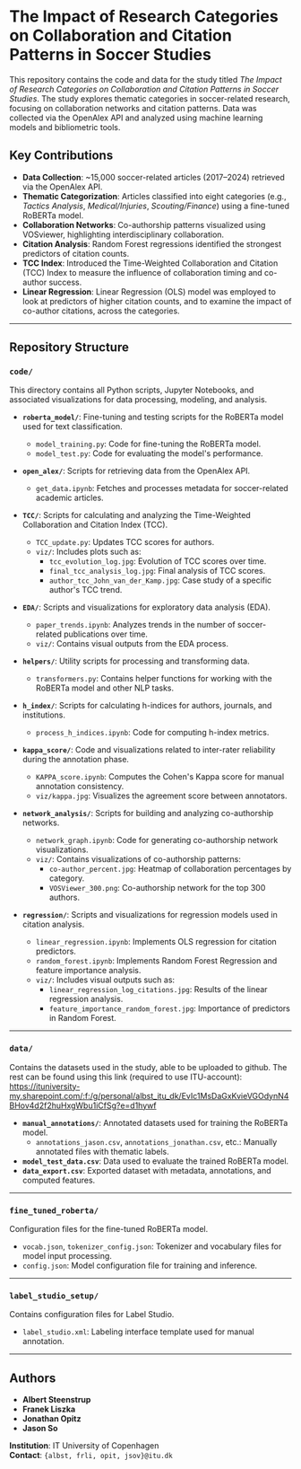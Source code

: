 # The Impact of Research Categories on Collaboration and Citation Patterns in Soccer Studies

This repository contains the code and data for the study titled *The Impact of Research Categories on Collaboration and Citation Patterns in Soccer Studies*. The study explores thematic categories in soccer-related research, focusing on collaboration networks and citation patterns. Data was collected via the OpenAlex API and analyzed using machine learning models and bibliometric tools.

## Key Contributions

- **Data Collection**: ~15,000 soccer-related articles (2017–2024) retrieved via the OpenAlex API.
- **Thematic Categorization**: Articles classified into eight categories (e.g., *Tactics Analysis*, *Medical/Injuries*, *Scouting/Finance*) using a fine-tuned RoBERTa model.
- **Collaboration Networks**: Co-authorship patterns visualized using VOSviewer, highlighting interdisciplinary collaboration.
- **Citation Analysis**: Random Forest regressions identified the strongest predictors of citation counts.
- **TCC Index**: Introduced the Time-Weighted Collaboration and Citation (TCC) Index to measure the influence of collaboration timing and co-author success.
- **Linear Regression**: Linear Regression (OLS) model was employed to look at predictors of higher citation counts, and to examine the impact of co-author citations, across the categories.

---

## Repository Structure

### `code/`
This directory contains all Python scripts, Jupyter Notebooks, and associated visualizations for data processing, modeling, and analysis.

- **`roberta_model/`**: Fine-tuning and testing scripts for the RoBERTa model used for text classification.
  - `model_training.py`: Code for fine-tuning the RoBERTa model.
  - `model_test.py`: Code for evaluating the model's performance.

- **`open_alex/`**: Scripts for retrieving data from the OpenAlex API.
  - `get_data.ipynb`: Fetches and processes metadata for soccer-related academic articles.

- **`TCC/`**: Scripts for calculating and analyzing the Time-Weighted Collaboration and Citation Index (TCC).
  - `TCC_update.py`: Updates TCC scores for authors.
  - `viz/`: Includes plots such as:
    - `tcc_evolution_log.jpg`: Evolution of TCC scores over time.
    - `final_tcc_analysis_log.jpg`: Final analysis of TCC scores.
    - `author_tcc_John_van_der_Kamp.jpg`: Case study of a specific author's TCC trend.

- **`EDA/`**: Scripts and visualizations for exploratory data analysis (EDA).
  - `paper_trends.ipynb`: Analyzes trends in the number of soccer-related publications over time.
  - `viz/`: Contains visual outputs from the EDA process.

- **`helpers/`**: Utility scripts for processing and transforming data.
  - `transformers.py`: Contains helper functions for working with the RoBERTa model and other NLP tasks.

- **`h_index/`**: Scripts for calculating h-indices for authors, journals, and institutions.
  - `process_h_indices.ipynb`: Code for computing h-index metrics.

- **`kappa_score/`**: Code and visualizations related to inter-rater reliability during the annotation phase.
  - `KAPPA_score.ipynb`: Computes the Cohen's Kappa score for manual annotation consistency.
  - `viz/kappa.jpg`: Visualizes the agreement score between annotators.

- **`network_analysis/`**: Scripts for building and analyzing co-authorship networks.
  - `network_graph.ipynb`: Code for generating co-authorship network visualizations.
  - `viz/`: Contains visualizations of co-authorship patterns:
    - `co-author_percent.jpg`: Heatmap of collaboration percentages by category.
    - `VOSViewer_300.png`: Co-authorship network for the top 300 authors.

- **`regression/`**: Scripts and visualizations for regression models used in citation analysis.
  - `linear_regression.ipynb`: Implements OLS regression for citation predictors.
  - `random_forest.ipynb`: Implements Random Forest Regression and feature importance analysis.
  - `viz/`: Includes visual outputs such as:
    - `linear_regression_log_citations.jpg`: Results of the linear regression analysis.
    - `feature_importance_random_forest.jpg`: Importance of predictors in Random Forest.

---

### `data/`
Contains the datasets used in the study, able to be uploaded to github. The rest can be found using this link (required to use ITU-account): https://ituniversity-my.sharepoint.com/:f:/g/personal/albst_itu_dk/EvIc1MsDaGxKvieVGOdynN4BHov4d2f2huHxgWbu1iCfSg?e=d1hywf

- **`manual_annotations/`**: Annotated datasets used for training the RoBERTa model.
  - `annotations_jason.csv`, `annotations_jonathan.csv`, etc.: Manually annotated files with thematic labels.
- **`model_test_data.csv`**: Data used to evaluate the trained RoBERTa model.
- **`data_export.csv`**: Exported dataset with metadata, annotations, and computed features.

---

### `fine_tuned_roberta/`
Configuration files for the fine-tuned RoBERTa model.

- `vocab.json`, `tokenizer_config.json`: Tokenizer and vocabulary files for model input processing.
- `config.json`: Model configuration file for training and inference.

---

### `label_studio_setup/`
Contains configuration files for Label Studio.

- `label_studio.xml`: Labeling interface template used for manual annotation.

---

## Authors

- **Albert Steenstrup**  
- **Franek Liszka**  
- **Jonathan Opitz**  
- **Jason So**

**Institution**: IT University of Copenhagen  
**Contact**: `{albst, frli, opit, jsov}@itu.dk`


